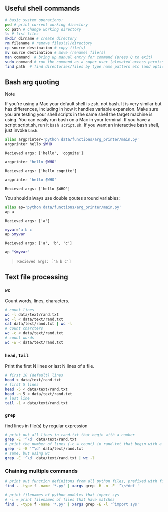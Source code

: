 ## Useful shell commands
```bash
# basic system operations:
pwd # print current working directory
cd path # change working directory
ls # list files
mkdir dirname # create directory
rm filename # remove files(s)/directory
cp source destination # copy file(s)
mv source destination # move (rename) file(s)
man command  # bring up manual entry for command (press Q to exit)
sudo command # run the command as a super user (elevated access permissions), will prompt for password
find path  # find directories/files by type name pattern etc (and optionally run a command on the results)
```

## Bash arg quoting
> [!NOTE]
> If you're using a Mac your default shell is zsh, not bash. It is very similar but has differences, including in how it handles variable expansion. Make sure you are testing your shell scripts in the same shell the target machine is using. You can easily run bash on a Mac in your terminal. If you have a script script.sh, run it `bash script.sh`. If you want an interactive bash shell, just invoke `bash`.

```bash
alias argprinter='python data/functions/arg_printer/main.py'
argprinter hello $WHO
```
```
Recieved args: ['hello', 'cognite']
```
```bash
argprinter "hello $WHO"
```
```
Recieved args: ['hello cognite']
```
```bash
argprinter 'hello $WHO'
```
```
Recieved args: ['hello $WHO']
```
You should always use double qoutes around variables:
```bash
alias ap='python data/functions/arg_printer/main.py'
ap a
```
```
Recieved args: ['a']
```
```bash
myvar='a b c'
ap $myvar
```
```
Recieved args: ['a', 'b', 'c']
```
```bash
ap "$myvar"
```
> ```
> Recieved args: ['a b c']
> ```


## Text file processing
### `wc`
Count words, lines, characters.
```bash
# count lines
wc -l data/text/rand.txt
wc -l < data/text/rand.txt
cat data/text/rand.txt | wc -l
# count charcters
wc -c < data/text/rand.txt
# count words
wc -w < data/text/rand.txt
```

### `head`, `tail`
Print the first N lines or last N lines of a file.
```bash
# first 10 (default) lines
head < data/text/rand.txt
# first 5 lines
head -5 < data/text/rand.txt
head -n 5 < data/text/rand.txt
# last line
tail -1 < data/text/rand.txt
```

### `grep`
find lines in file(s) by regular expression
```bash
# print out all lines in rand.txt that begin with a number
grep -E '^\d' data/text/rand.txt
# print the number of lines (-c = count) in rand.txt that begin with a number
grep -c -E '^\d' data/text/rand.txt
# same, but using wc
grep -E '^\d' data/text/rand.txt | wc -l
```

### Chaining multiple commands
```bash
# print out function definitons from all python files, prefixed with filename and line number
find . -type f -name '*.py' | xargs grep -H -n -E '^\s*def '

# print filenames of python modules that import sys
# -l = print filenames of files that have matches
find . -type f -name '*.py' | xargs grep -E -l '^import sys'
```
